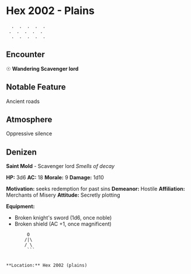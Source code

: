 # Hex 2002 - Plains
```
  .  .  .  .  .
 .  .  .  .  .
  .  .  .  .  .
```

## Encounter

☉ **Wandering Scavenger lord**

## Notable Feature

Ancient roads

## Atmosphere

Oppressive silence

## Denizen

**Saint Mold** - Scavenger lord
*Smells of decay*

**HP:** 3d6 **AC:** 18 **Morale:** 9
**Damage:** 1d10

**Motivation:** seeks redemption for past sins
**Demeanor:** Hostile
**Affiliation:** Merchants of Misery
**Attitude:** Secretly plotting

**Equipment:**
- Broken knight's sword (1d6, once noble)
- Broken shield (AC +1, once magnificent)


```
        O
       /|\
       / \
        ```


**Location:** Hex 2002 (plains)
